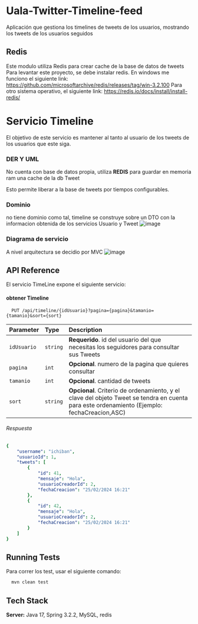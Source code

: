 # Uala-Twitter-Timeline-feed
Aplicación que gestiona los timelines de tweets de los usuarios, mostrando los tweets de los usuarios seguidos

## Redis
Este modulo utiliza Redis para crear cache de la base de datos de tweets
Para levantar este proyecto, se debe instalar redis.
En windows me funciono el siguiente link:
https://github.com/microsoftarchive/redis/releases/tag/win-3.2.100
Para otro sistema operativo, el siguiente link: https://redis.io/docs/install/install-redis/


# Servicio Timeline

El objetivo de este servicio es mantener al tanto al usuario de los tweets de los usuarios que este siga.

### DER Y UML
No cuenta con base de datos propia, utiliza **REDIS** para guardar en memoria ram una cache de la db Tweet

Esto permite liberar a la base de tweets por tiempos configurables. 

### Dominio
no tiene dominio como tal, timeline se construye sobre un DTO con la informacion obtenida de los servicios Usuario y Tweet
![image](https://github.com/matias14b/Timeline-Uala-Twitter/assets/127508318/b80fa865-e212-4e30-9c4c-12ea6ae6fa6f)

### Diagrama de servicio

A nivel arquitectura se decidio por MVC 
![image](https://github.com/matias14b/Timeline-Uala-Twitter/assets/127508318/4201066a-d38a-497f-8f87-5aeccf9c4ac1)


## API Reference

El servicio TimeLine expone el siguiente servicio:

#### obtener Timeline

```http
  PUT /api/timeline/{idUsuario}?pagina={pagina}&tamanio={tamanio}&sort={sort}
```
| Parameter | Type     | Description                       |
| :-------- | :------- | :-------------------------------- |
| `idUsuario`      | `string` | **Requerido**. id del usuario del que necesitas los seguidores para consultar sus Tweets |
| `pagina`      | `int` | **Opcional**. numero de la pagina que quieres consultar|
| `tamanio`      | `int` | **Opcional**. cantidad de tweets |
| `sort`      | `string` | **Opcional**. Criterio de ordenamiento, y el clave del objeto Tweet se tendra en cuenta para este ordenamiento (Ejemplo: fechaCreacion,ASC) |

###### Respuesta
```yaml
{
    "username": "ichiban",
    "usuarioId": 1,
    "tweets": [
        {
            "id": 41,
            "mensaje": "Hola",
            "usuarioCreadorId": 2,
            "fechaCreacion": "25/02/2024 16:21"
        },
        {
            "id": 42,
            "mensaje": "Hola",
            "usuarioCreadorId": 2,
            "fechaCreacion": "25/02/2024 16:21"
        }
    ]
}
```

## Running Tests

Para correr los test, usar el siguiente comando:

```bash
  mvn clean test
```




## Tech Stack


**Server:** Java 17, Spring 3.2.2, MySQL, redis

